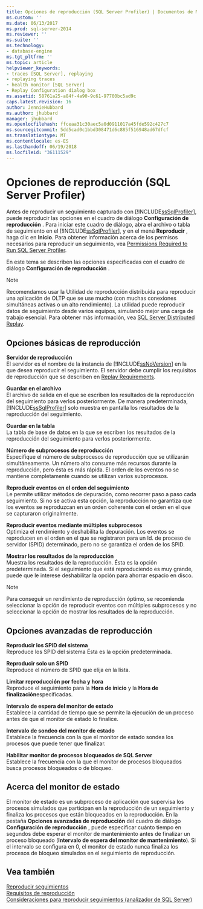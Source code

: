 ```yaml
---
title: Opciones de reproducción (SQL Server Profiler) | Documentos de Microsoft
ms.custom: ''
ms.date: 06/13/2017
ms.prod: sql-server-2014
ms.reviewer: ''
ms.suite: ''
ms.technology:
- database-engine
ms.tgt_pltfrm: ''
ms.topic: article
helpviewer_keywords:
- traces [SQL Server], replaying
- replaying traces
- health monitor [SQL Server]
- Replay Configuration dialog box
ms.assetid: 58761a25-a84f-4a90-9c61-97700bc5ad9c
caps.latest.revision: 16
author: JennieHubbard
ms.author: jhubbard
manager: jhubbard
ms.openlocfilehash: ffceaa31c30aec5a0d0911017a45fde592c427c7
ms.sourcegitcommit: 5dd5cad0c1bbd308471d6c885f516948ad67dfcf
ms.translationtype: MT
ms.contentlocale: es-ES
ms.lasthandoff: 06/19/2018
ms.locfileid: "36111529"
---
```

# <a name="replay-options-sql-server-profiler"></a>Opciones de reproducción (SQL Server Profiler)
  Antes de reproducir un seguimiento capturado con [!INCLUDE[ssSqlProfiler](../../includes/sssqlprofiler-md.md)], puede reproducir las opciones en el cuadro de diálogo **Configuración de reproducción** . Para iniciar este cuadro de diálogo, abra el archivo o tabla de seguimiento en el [!INCLUDE[ssSqlProfiler](../../includes/sssqlprofiler-md.md)], y en el menú **Reproducir** , haga clic en **Inicio**. Para obtener información acerca de los permisos necesarios para reproducir un seguimiento, vea [Permissions Required to Run SQL Server Profiler](sql-server-profiler.md).  
  
 En este tema se describen las opciones especificadas con el cuadro de diálogo **Configuración de reproducción** .  
  
> [!NOTE]  
>  Recomendamos usar la Utilidad de reproducción distribuida para reproducir una aplicación de OLTP que se use mucho (con muchas conexiones simultáneas activas o un alto rendimiento). La utilidad puede reproducir datos de seguimiento desde varios equipos, simulando mejor una carga de trabajo esencial. Para obtener más información, vea [SQL Server Distributed Replay](../distributed-replay/sql-server-distributed-replay.md).  
  
## <a name="basic-replay-options"></a>Opciones básicas de reproducción  
 **Servidor de reproducción**  
 El servidor es el nombre de la instancia de [!INCLUDE[ssNoVersion](../../includes/ssnoversion-md.md)] en la que desea reproducir el seguimiento. El servidor debe cumplir los requisitos de reproducción que se describen en [Replay Requirements](replay-requirements.md).  
  
 **Guardar en el archivo**  
 El archivo de salida en el que se escriben los resultados de la reproducción del seguimiento para verlos posteriormente. De manera predeterminada, [!INCLUDE[ssSqlProfiler](../../includes/sssqlprofiler-md.md)] solo muestra en pantalla los resultados de la reproducción del seguimiento.  
  
 **Guardar en la tabla**  
 La tabla de base de datos en la que se escriben los resultados de la reproducción del seguimiento para verlos posteriormente.  
  
 **Número de subprocesos de reproducción**  
 Especifique el número de subprocesos de reproducción que se utilizarán simultáneamente. Un número alto consume más recursos durante la reproducción, pero ésta es más rápida. El orden de los eventos no se mantiene completamente cuando se utilizan varios subprocesos.  
  
 **Reproducir eventos en el orden del seguimiento**  
 Le permite utilizar métodos de depuración, como recorrer paso a paso cada seguimiento. Si no se activa esta opción, la reproducción no garantiza que los eventos se reproduzcan en un orden coherente con el orden en el que se capturaron originalmente.  
  
 **Reproducir eventos mediante múltiples subprocesos**  
 Optimiza el rendimiento y deshabilita la depuración. Los eventos se reproducen en el orden en el que se registraron para un Id. de proceso de servidor (SPID) determinado, pero no se garantiza el orden de los SPID.  
  
 **Mostrar los resultados de la reproducción**  
 Muestra los resultados de la reproducción. Ésta es la opción predeterminada. Si el seguimiento que está reproduciendo es muy grande, puede que le interese deshabilitar la opción para ahorrar espacio en disco.  
  
> [!NOTE]  
>  Para conseguir un rendimiento de reproducción óptimo, se recomienda seleccionar la opción de reproducir eventos con múltiples subprocesos y no seleccionar la opción de mostrar los resultados de la reproducción.  
  
## <a name="advanced-replay-options"></a>Opciones avanzadas de reproducción  
 **Reproducir los SPID del sistema**  
 Reproduce los SPID del sistema Ésta es la opción predeterminada.  
  
 **Reproducir solo un SPID**  
 Reproduce el número de SPID que elija en la lista.  
  
 **Limitar reproducción por fecha y hora**  
 Reproduce el seguimiento para la **Hora de inicio** y la **Hora de finalización**especificadas.  
  
 **Intervalo de espera del monitor de estado**  
 Establece la cantidad de tiempo que se permite la ejecución de un proceso antes de que el monitor de estado lo finalice.  
  
 **Intervalo de sondeo del monitor de estado**  
 Establece la frecuencia con la que el monitor de estado sondea los procesos que puede tener que finalizar.  
  
 **Habilitar monitor de procesos bloqueados de SQL Server**  
 Establece la frecuencia con la que el monitor de procesos bloqueados busca procesos bloqueados o de bloqueo.  
  
## <a name="about-the-health-monitor"></a>Acerca del monitor de estado  
 El monitor de estado es un subproceso de aplicación que supervisa los procesos simulados que participan en la reproducción de un seguimiento y finaliza los procesos que están bloqueados en la reproducción. En la pestaña **Opciones avanzadas de reproducción** del cuadro de diálogo **Configuración de reproducción** , puede especificar cuánto tiempo en segundos debe esperar el monitor de mantenimiento antes de finalizar un proceso bloqueado (**Intervalo de espera del monitor de mantenimiento**). Si el intervalo se configura en 0, el monitor de estado nunca finaliza los procesos de bloqueo simulados en el seguimiento de reproducción.  
  
## <a name="see-also"></a>Vea también  
 [Reproducir seguimientos](replay-traces.md)   
 [Requisitos de reproducción](replay-requirements.md)   
 [Consideraciones para reproducir seguimientos &#40;analizador de SQL Server&#41;](considerations-for-replaying-traces-sql-server-profiler.md)  
  
  